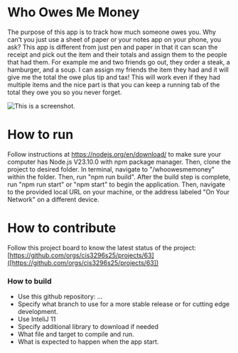 # Who Owes Me Money
The purpose of this app is to track how much someone owes you. Why can’t you just use a sheet of paper or your notes app on your phone, you ask? 
This app is different from just pen and paper in that it can scan the receipt and pick out the item and their totals and assign them to the people that had them. 
For example me and two friends go out, they order a steak, a hamburger, and a soup. 
I can assign my friends the item they had and it will give me the total the owe plus tip and tax! This will work even if they had multiple items and the nice part is that you can keep a running tab of the total they owe you so you never forget. 

![This is a screenshot.](images.png)
# How to run
Follow instructions at https://nodejs.org/en/download/ to make sure your computer has Node.js V23.10.0 with npm package manager. Then, clone the project to desired folder. In terminal, navigate to "/whoowesmemoney" within the folder. Then, run "npm run build". After the build step is complete, run "npm run start" or "npm start" to begin the application. Then, navigate to the provided local URL on your machine, or the address labeled "On Your Network" on a different device.
 

# How to contribute
Follow this project board to know the latest status of the project: [https://github.com/orgs/cis3296s25/projects/63]([https://github.com/orgs/cis3296s25/projects/63])  

### How to build
- Use this github repository: ... 
- Specify what branch to use for a more stable release or for cutting edge development.  
- Use InteliJ 11
- Specify additional library to download if needed 
- What file and target to compile and run. 
- What is expected to happen when the app start. 
